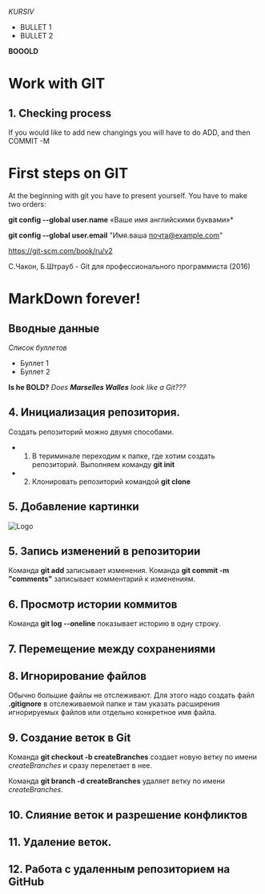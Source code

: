 *KURSIV*
* BULLET 1
* BULLET 2

**BOOOLD**

# Work with GIT
## 1. Checking process

If you would like to add new changings you will have to do ADD, and then COMMIT -M

# First steps on GIT #

At the beginning with git you have to present yourself. You have to make two orders:

**git config --global user.name** «Ваше имя английскими буквами»*

**git config --global user.email** "Имя.ваша почта@example.com"

https://git-scm.com/book/ru/v2

С.Чакон, Б.Штрауб - Git для профессионального программиста (2016)


# MarkDown forever! 
## Вводные данные 

*Список буллетов*
* Буллет 1
* Буллет 2

**Is he BOLD?**
*Does __Marselles Walles__ look like a Git???*




## 4. Инициализация репозитория.
Создать репозиторий можно двумя способами.
* 1. В териминале переходим к папке, где хотим создать репозиторий. Выполняем команду **git init**
* 2. Клонировать репозиторий командой **git clone <addres>**


## 5. Добавление картинки

![Logo](Kirana_research_group_logo.png)

## 5. Запись изменений в репозитории

Команда **git add <filename>** записывает изменения.
Команда **git commit -m "comments"** записывает комментарий к изменениям.

## 6. Просмотр истории коммитов

Команда **git log --oneline** показывает историю в одну строку.

## 7. Перемещение между сохранениями

## 8. Игнорирование файлов

Обычно большие файлы не отслеживают. Для этого надо создать файл **.gitignore** в отслеживаемой папке и там указать расширения игнорируемых файлов или отдельно конкретное имя файла.


 ## 9. Создание веток в Git

Команда **git checkout -b createBranches**  создает новую ветку по имени *createBranches* и сразу перелетает в нее.

Команда **git branch -d createBranches**  удаляет  ветку по имени *createBranches*.

## 10. Слияние веток и разрешение конфликтов

## 11. Удаление веток.

## 12. Работа с удаленным репозиторием на GitHub
